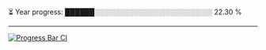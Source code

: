 
⏳ Year progress: ██████░░░░░░░░░░░░░░░░░░░░░░░░ 22.30 %

---

[![Progress Bar CI](https://github.com/thatoranzhevyy/thatoranzhevyy/actions/workflows/node.js.yml/badge.svg)](https://github.com/thatoranzhevyy/thatoranzhevyy/actions/workflows/node.js.yml)

